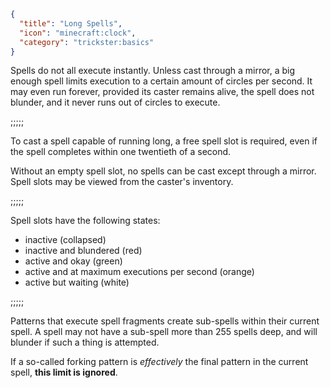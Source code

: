 ```json
{
  "title": "Long Spells",
  "icon": "minecraft:clock",
  "category": "trickster:basics"
}
```

Spells do not all execute instantly. Unless cast through a mirror, a big enough spell limits execution to a certain amount of circles per second. 
It may even run forever, 
provided its caster remains alive, the spell does not blunder, and it never runs out of circles to execute.

;;;;;

To cast a spell capable of running long, a free spell slot is required, even if the spell completes within one twentieth of a second. 


Without an empty spell slot, no spells can be cast except through a mirror. Spell slots may be viewed from the caster's inventory.

;;;;;

Spell slots have the following states: 

- inactive (collapsed)
- inactive and blundered (red)
- active and okay (green)
- active and at maximum executions per second (orange)
- active but waiting (white)

;;;;;

Patterns that execute spell fragments create sub-spells within their current spell. 
A spell may not have a sub-spell more than 255 spells deep, 
and will blunder if such a thing is attempted. 


If a so-called forking pattern is *effectively* the final pattern in the current spell, **this limit is ignored**.